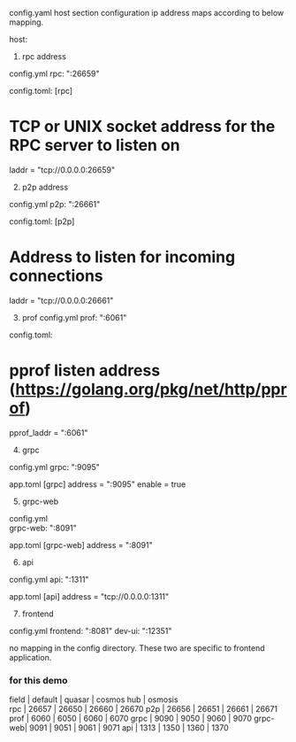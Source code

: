 config.yaml host section configuration ip address maps according to below mapping. 

host:
1. rpc address 

config.yml
rpc: ":26659"

config.toml:
[rpc]
# TCP or UNIX socket address for the RPC server to listen on
laddr = "tcp://0.0.0.0:26659"

2.  p2p address 

config.yml
p2p: ":26661"

config.toml:
[p2p]

# Address to listen for incoming connections
laddr = "tcp://0.0.0.0:26661"

3. prof 
config.yml
prof: ":6061"

config.toml:
# pprof listen address (https://golang.org/pkg/net/http/pprof)
pprof_laddr = ":6061"

4. grpc 

config.yml
grpc: ":9095"

app.toml
[grpc]
  address = ":9095"
  enable = true

5. grpc-web

config.yml   
grpc-web: ":8091"

app.toml
[grpc-web]
  address = ":8091"

6. api 
   
config.yml
  api: ":1311"

app.toml
[api]
  address = "tcp://0.0.0.0:1311"

7. frontend
   
config.yml
frontend: ":8081"
dev-ui: ":12351"

no mapping in the config directory. These two are specific to frontend application.


### for this demo

field	|   default	| quasar	| cosmos hub	| osmosis				
rpc	    |   26657	| 26650	    | 26660	        | 26670
p2p	    |   26656	| 26651	    | 26661	        | 26671
prof	|   6060	| 6050	    | 6060	        | 6070
grpc	|   9090	| 9050	    | 9060	        | 9070
grpc-web|	9091	| 9051	    | 9061	        | 9071
api	    |   1313	| 1350	    | 1360	        | 1370
